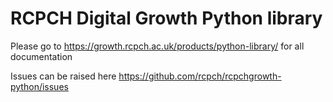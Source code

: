 # RCPCH Digital Growth Python library

Please go to <https://growth.rcpch.ac.uk/products/python-library/> for all documentation

Issues can be raised here <https://github.com/rcpch/rcpchgrowth-python/issues>
